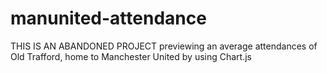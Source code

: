 # manunited-attendance
THIS IS AN ABANDONED PROJECT
previewing an average attendances of Old Trafford, home to Manchester United by using Chart.js
